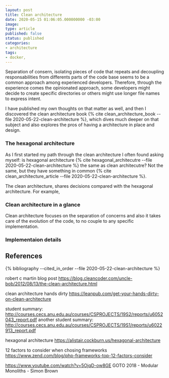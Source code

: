 ```yaml
---
layout: post
title: Clean architecture
date: 2020-05-15 01:06:05.000000000 -03:00
image: 
type: article
published: false
status: published
categories:
- architecture
tags:
- docker,
---
```


Separation of consern, isolating pieces of code that repeats and decoupling
responsabilities from differents parts of the code base seems to be a
common approach among experienced developers. Therefore, through the experience
comes the opinionated approach, some developers might decide to create
specific directories or others might use longer file names to express intent.

I have published my own thoughts on that matter as well, and then I discovered
the clean architecture book {% cite clean_architecture_book --file 2020-05-22-clean-architecture %},
which dives much deeper on that subject and also explores the pros of
having a architecture in place and design.

### The hexagonal architecture

As I first started my path through the clean architecture I often found asking myself: is
hexagonal architecture {% cite hexagonal_architecutre --file 2020-05-22-clean-architecture %}
the same as clean architecutre? Not the same, but they have something in common
{% cite clean_architecture_article --file 2020-05-22-clean-architecture %}.

The clean architecture, shares decisions compared with the hexagonal architecture.
For example, 

### Clean architecture in a glance

Clean architecture focuses on the separation of concerns and also it takes
care of the evolution of the code, to no couple to any specific implementation.


### Implementaion details



## References

{% bibliography --cited_in_order --file 2020-05-22-clean-architecture %}


robert c martin blog post https://blog.cleancoder.com/uncle-bob/2012/08/13/the-clean-architecture.html

clean architecture hands dirty https://leanpub.com/get-your-hands-dirty-on-clean-architecture

student summary: http://courses.cecs.anu.edu.au/courses/CSPROJECTS/19S2/reports/u6052043_report.pdf
another student summary: http://courses.cecs.anu.edu.au/courses/CSPROJECTS/19S1/reports/u6022913_report.pdf

hexagonal architecture https://alistair.cockburn.us/hexagonal-architecture

12 factors to consider when chosing frameworks https://www.zend.com/blog/php-frameworks-top-12-factors-consider

https://www.youtube.com/watch?v=5OjqD-ow8GE GOTO 2018 - Modular Monoliths - Simon Brown